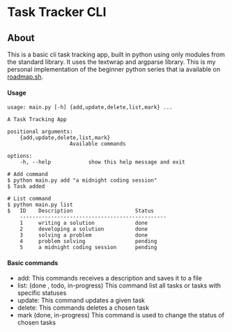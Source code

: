 # Task Tracker CLI

## About 
This is a basic cli task tracking app, built in python using only modules from the standard library. It uses the textwrap and argparse library.
This is my personal implementation of the beginner python series that ia available on [roadmap.sh](https://roadmap.sh/projects/task-tracker).

#### Usage
    usage: main.py [-h] {add,update,delete,list,mark} ...

    A Task Tracking App

    positional arguments:
        {add,update,delete,list,mark}
                        Available commands

    options:
        -h, --help            show this help message and exit
    
    # Add command
    $ python main.py add "a midnight coding session"
    $ Task added
    
    # List command
    $ python main.py list
    $   ID    Description                    Status    
        -----------------------------------------------
        1     writing a solution             done      
        2     developing a solution          done      
        3     solving a problem              done      
        4     problem solving                pending   
        5     a midnight coding session      pending

#### Basic commands
* add:  This commands receives a description and saves it to a file
* list: (done , todo, in-progress) This command list all tasks or tasks with specific statuses
* update: This command updates a given task
* delete: This commands deletes a chosen task
* mark (done, in-progress) This command is used to change the status of chosen tasks
